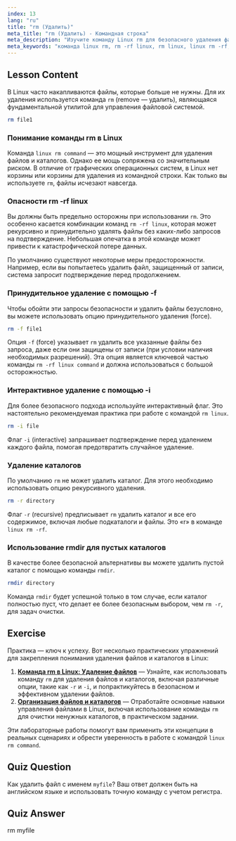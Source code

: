 ```yaml
---
index: 13
lang: "ru"
title: "rm (Удалить)"
meta_title: "rm (Удалить) - Командная строка"
meta_description: "Изучите команду Linux rm для безопасного удаления файлов. Это руководство охватывает мощную команду rm -rf linux, интерактивный режим и способы избежать распространенных ошибок при использовании rm в Linux."
meta_keywords: "команда linux rm, rm -rf linux, rm linux, linux rm -rf, команда rm -rf linux, команда rm, удалить файлы linux, удалить каталоги, rmdir"
---
```


## Lesson Content

В Linux часто накапливаются файлы, которые больше не нужны. Для их удаления используется команда `rm` (remove — удалить), являющаяся фундаментальной утилитой для управления файловой системой.

```bash
rm file1
```

### Понимание команды rm в Linux

Команда `linux rm command` — это мощный инструмент для удаления файлов и каталогов. Однако ее мощь сопряжена со значительным риском. В отличие от графических операционных систем, в Linux нет корзины или корзины для удаления из командной строки. Как только вы используете `rm`, файлы исчезают навсегда.

### Опасности rm -rf linux

Вы должны быть предельно осторожны при использовании `rm`. Это особенно касается комбинации команд `rm -rf linux`, которая может рекурсивно и принудительно удалять файлы без каких-либо запросов на подтверждение. Небольшая опечатка в этой команде может привести к катастрофической потере данных.

По умолчанию существуют некоторые меры предосторожности. Например, если вы попытаетесь удалить файл, защищенный от записи, система запросит подтверждение перед продолжением.

### Принудительное удаление с помощью -f

Чтобы обойти эти запросы безопасности и удалить файлы безусловно, вы можете использовать опцию принудительного удаления (force).

```bash
rm -f file1
```

Опция `-f` (force) указывает `rm` удалить все указанные файлы без запроса, даже если они защищены от записи (при условии наличия необходимых разрешений). Эта опция является ключевой частью команды `rm -rf linux command` и должна использоваться с большой осторожностью.

### Интерактивное удаление с помощью -i

Для более безопасного подхода используйте интерактивный флаг. Это настоятельно рекомендуемая практика при работе с командой `rm linux`.

```bash
rm -i file
```

Флаг `-i` (interactive) запрашивает подтверждение перед удалением каждого файла, помогая предотвратить случайное удаление.

### Удаление каталогов

По умолчанию `rm` не может удалить каталог. Для этого необходимо использовать опцию рекурсивного удаления.

```bash
rm -r directory
```

Флаг `-r` (recursive) предписывает `rm` удалить каталог и все его содержимое, включая любые подкаталоги и файлы. Это «r» в команде `linux rm -rf`.

### Использование rmdir для пустых каталогов

В качестве более безопасной альтернативы вы можете удалить пустой каталог с помощью команды `rmdir`.

```bash
rmdir directory
```

Команда `rmdir` будет успешной только в том случае, если каталог полностью пуст, что делает ее более безопасным выбором, чем `rm -r`, для задач очистки.

## Exercise

Практика — ключ к успеху. Вот несколько практических упражнений для закрепления понимания удаления файлов и каталогов в Linux:

1. **[Команда rm в Linux: Удаление файлов](https://labex.io/ru/labs/linux-linux-rm-command-file-removing-209741)** — Узнайте, как использовать команду `rm` для удаления файлов и каталогов, включая различные опции, такие как `-r` и `-i`, и попрактикуйтесь в безопасном и эффективном удалении файлов.
2. **[Организация файлов и каталогов](https://labex.io/ru/labs/linux-organizing-files-and-directories-387877)** — Отработайте основные навыки управления файлами в Linux, включая использование команды `rm` для очистки ненужных каталогов, в практическом задании.

Эти лабораторные работы помогут вам применить эти концепции в реальных сценариях и обрести уверенность в работе с командой `linux rm command`.

## Quiz Question

Как удалить файл с именем `myfile`? Ваш ответ должен быть на английском языке и использовать точную команду с учетом регистра.

## Quiz Answer

rm myfile
